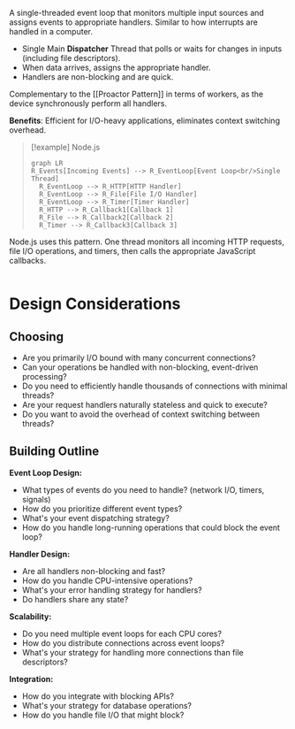A single-threaded event loop that monitors multiple input sources and assigns events to appropriate handlers. Similar to how interrupts are handled in a computer.

- Single Main **Dispatcher** Thread that polls or waits for changes in inputs (including file descriptors). 
- When data arrives, assigns the appropriate handler.
- Handlers are non-blocking and are quick.

Complementary to the [[Proactor Pattern]] in terms of workers, as the device synchronously perform all handlers.

**Benefits**: Efficient for I/O-heavy applications, eliminates context switching overhead.

> [!example] Node.js
> ```mermaid
> graph LR
> R_Events[Incoming Events] --> R_EventLoop[Event Loop<br/>Single Thread]
>	R_EventLoop --> R_HTTP[HTTP Handler]
>	R_EventLoop --> R_File[File I/O Handler]
>	R_EventLoop --> R_Timer[Timer Handler]
>	R_HTTP --> R_Callback1[Callback 1]
>	R_File --> R_Callback2[Callback 2]
>	R_Timer --> R_Callback3[Callback 3]
> ```

Node.js uses this pattern. One thread monitors all incoming HTTP requests, file I/O operations, and timers, then calls the appropriate JavaScript callbacks.

```python


```

# Design Considerations

## Choosing
- Are you primarily I/O bound with many concurrent connections?
- Can your operations be handled with non-blocking, event-driven processing?
- Do you need to efficiently handle thousands of connections with minimal threads?
- Are your request handlers naturally stateless and quick to execute?
- Do you want to avoid the overhead of context switching between threads?
## Building Outline

**Event Loop Design:**
- What types of events do you need to handle? (network I/O, timers, signals)
- How do you prioritize different event types?
- What's your event dispatching strategy?
- How do you handle long-running operations that could block the event loop?

**Handler Design:**
- Are all handlers non-blocking and fast?
- How do you handle CPU-intensive operations?
- What's your error handling strategy for handlers?
- Do handlers share any state?

**Scalability:**
- Do you need multiple event loops for each CPU cores?
- How do you distribute connections across event loops?
- What's your strategy for handling more connections than file descriptors?

**Integration:**
- How do you integrate with blocking APIs?
- What's your strategy for database operations?
- How do you handle file I/O that might block?